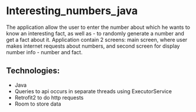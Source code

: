 # Interesting_numbers_java
The application allow the user to enter the number about which he wants to know an interesting fact, as well as - to randomly generate a number and get a fact about it. Application contain 2 screens: main screen, where user makes internet requests about numbers, and second screen for display number info - number and fact.

Technologies:
-
 - Java
 - Queries to api occurs in separate threads using ExecutorService
 - Retrofit2 to do http requests
 - Room to store data
